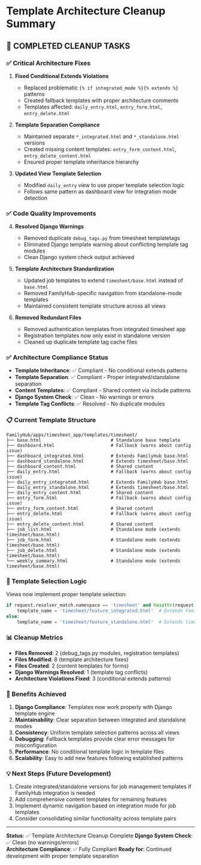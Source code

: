 # Template Architecture Cleanup Summary

## 🎯 COMPLETED CLEANUP TASKS

### ✅ Critical Architecture Fixes
1. **Fixed Conditional Extends Violations**
   - Replaced problematic `{% if integrated_mode %}{% extends %}` patterns
   - Created fallback templates with proper architecture comments
   - Templates affected: `daily_entry.html`, `entry_form.html`, `entry_delete.html`

2. **Template Separation Compliance**
   - Maintained separate `*_integrated.html` and `*_standalone.html` versions
   - Created missing content templates: `entry_form_content.html`, `entry_delete_content.html`
   - Ensured proper template inheritance hierarchy

3. **Updated View Template Selection**
   - Modified `daily_entry` view to use proper template selection logic
   - Follows same pattern as dashboard view for integration mode detection

### ✅ Code Quality Improvements
4. **Resolved Django Warnings**
   - Removed duplicate `debug_tags.py` from timesheet templatetags
   - Eliminated Django template warning about conflicting template tag modules
   - Clean Django system check output achieved

5. **Template Architecture Standardization**
   - Updated job templates to extend `timesheet/base.html` instead of `base.html`
   - Removed FamilyHub-specific navigation from standalone-mode templates
   - Maintained consistent template structure across all views

6. **Removed Redundant Files**
   - Removed authentication templates from integrated timesheet app
   - Registration templates now only exist in standalone version
   - Cleaned up duplicate template tag cache files

### ✅ Architecture Compliance Status
- **Template Inheritance**: ✅ Compliant - No conditional extends patterns
- **Template Separation**: ✅ Compliant - Proper integrated/standalone separation  
- **Content Templates**: ✅ Compliant - Shared content via include patterns
- **Django System Check**: ✅ Clean - No warnings or errors
- **Template Tag Conflicts**: ✅ Resolved - No duplicate modules

### 📋 Current Template Structure
```
FamilyHub/apps/timesheet_app/templates/timesheet/
├── base.html                          # Standalone base template
├── dashboard.html                     # Fallback (warns about config issue)
├── dashboard_integrated.html          # Extends FamilyHub base.html
├── dashboard_standalone.html          # Extends timesheet/base.html
├── dashboard_content.html             # Shared content
├── daily_entry.html                   # Fallback (warns about config issue)
├── daily_entry_integrated.html        # Extends FamilyHub base.html
├── daily_entry_standalone.html        # Extends timesheet/base.html
├── daily_entry_content.html           # Shared content
├── entry_form.html                    # Fallback (warns about config issue)
├── entry_form_content.html            # Shared content
├── entry_delete.html                  # Fallback (warns about config issue)
├── entry_delete_content.html          # Shared content
├── job_list.html                      # Standalone mode (extends timesheet/base.html)
├── job_form.html                      # Standalone mode (extends timesheet/base.html)
├── job_delete.html                    # Standalone mode (extends timesheet/base.html)
└── weekly_summary.html                # Standalone mode (extends timesheet/base.html)
```

### 🔄 Template Selection Logic
Views now implement proper template selection:
```python
if request.resolver_match.namespace == 'timesheet' and hasattr(request, 'integration_context'):
    template_name = 'timesheet/feature_integrated.html'  # Extends FamilyHub base
else:
    template_name = 'timesheet/feature_standalone.html'  # Extends timesheet base
```

### 📊 Cleanup Metrics
- **Files Removed**: 2 (debug_tags.py modules, registration templates)
- **Files Modified**: 8 (template architecture fixes)
- **Files Created**: 2 (content templates for forms)
- **Django Warnings Resolved**: 1 (template tag conflicts)
- **Architecture Violations Fixed**: 3 (conditional extends patterns)

### 🎯 Benefits Achieved
1. **Django Compliance**: Templates now work properly with Django template engine
2. **Maintainability**: Clear separation between integrated and standalone modes
3. **Consistency**: Uniform template selection patterns across all views
4. **Debugging**: Fallback templates provide clear error messages for misconfiguration
5. **Performance**: No conditional template logic in template files
6. **Scalability**: Easy to add new features following established patterns

### 💡 Next Steps (Future Development)
1. Create integrated/standalone versions for job management templates if FamilyHub integration is needed
2. Add comprehensive content templates for remaining features
3. Implement dynamic navigation based on integration mode for job templates
4. Consider consolidating similar functionality across template pairs

---

**Status**: ✅ Template Architecture Cleanup Complete
**Django System Check**: ✅ Clean (no warnings/errors)  
**Architecture Compliance**: ✅ Fully Compliant
**Ready for**: Continued development with proper template separation
